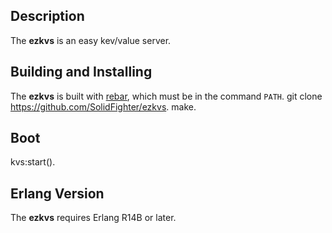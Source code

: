 ## Description

The **ezkvs**  is an easy kev/value server.

## Building and Installing

The **ezkvs** is built with [rebar](https://github.com/basho/rebar), which must be in the command `PATH`.
git clone https://github.com/SolidFighter/ezkvs.
make.

## Boot

kvs:start().

## Erlang Version

The **ezkvs** requires Erlang R14B or later.
